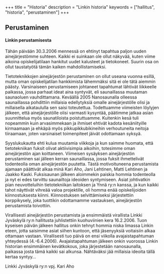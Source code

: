 +++
title = "Historia"
description = "Linkin historia"
keywords = ["hallitus", "historia", "perustaminen"]
+++

## Perustaminen
#### Linkin perustamisesta

Tähän päivään 30.3.2006 mennessä on ehtinyt tapahtua paljon uuden
ainejärjestömme suhteen. Kaikki ei suinkaan ole ollut näkyvää, kuten
viime aikoina opiskelijatilaan hankitut uudet kalusteet ja
tietokoneet. Suurin osa on ollut taustatyötä tämän kaiken
mahdollistamiseksi.

Tietoteknikkojen ainejärjestön perustaminen on ollut useana vuonna
esillä, mutta oman opiskelijatilan hankkimista lähemmäksi sitä ei ole
tätä aiemmin päästy. Varsinaiseen perustamiseen johtaneet tapahtumat
lähtivät liikkeelle paikassa, jossa parhaat ideat aina syntyvät, eli
saunaillassa muutaman saunaoluen vauhdittamana. Keväällä 2005
Nanosaunalla olleessa saunaillassa pohdittiin millaisia edellytyksiä
omalle ainejärjestölle olisi ja millaisella aikataululla sen saisi
toteutettua. Todettuamme viimeisten löylyjen jälkeen, että
ainejärjestölle olisi varmasti kysyntää, päätimme jatkaa asian
suunnittelua myös saunatiloista poistuttuamme. Kuitenkin kesä tuli
nopeammin kuin arvasimmekaan ja ihmiset ehtivät kadota kesäniityille
kirmaamaan ja ehkäpä myös pikkupikkubikineihin verhoutuneita neitoja
tiiraamaan, joten varsinaiset toimenpiteet jäivät odottamaan syksyä.

Syyslukukautta ehti kulua muutamia viikkoja ja kun saimme huomata,
että tietotekniikan fuksit olivat aktiivisimpia aikoihin, totesimme
oman ainejärjestön ajan koittaneen. Viimeisen sysäyksen ainejärjestön
perustaminen sai jälleen kerran saunaillassa, jossa fuksit
ihmettelivät todenteolla oman ainejärjestön puutetta. Tästä
motivoituneena perustamista ajamaan päättivät alkaa minä Kari Aho,
Jani Lehtinen, Matti Lehtinen ja Jaakko Kaski. Fuksisaunan jälkeen
aloimmekin paiskia hommia todenteolla ja nyt ei edes tarvittu
saunailtoja ideoiden syntymiseen. Asiat johtivatkin pian
neuvotteluihin tietotekniikan laitoksen ja Ynnä ry:n kanssa, ja kun
kaikki tahot näyttivät vihreää valoa projektille, oli homma enää
opiskelijoiden kiinnostuksesta kiinni. Kiinnostuksen selvittämiseksi
järjestettiin korppikysely, joka tuottikin odottamamme vastauksen,
ainejärjestön perustamista toivottiin.

Virallisesti ainejärjestön perustamista ja ensimmäistä virallista
Linkki Jyväskylä ry:n hallitusta juhlistettiin kuohuviinien kera
16.2.2006. Tuon kyseisen päivän jälkeen hallitus onkin tehnyt hommia
niska limassa Linkin eteen, jotta saisimme asiat siihen kuntoon, että
jäsenyyksiä voitaisiin alkaa ottamaan vastaan. Virallisesti tuo päivä
on ensi viikolla avajaistapahtuman yhteydessä
(4.-6.4.2006). Avajaistapahtuman jälkeen onkin vuorossa Linkin
historian ensimmäinen kevätkokous, joka järjestetään nanosaunalla,
paikassa josta tämä kaikki sai alkunsa. Nähtäväksi jää millaisia
ideoita tällä kertaa syntyy…

Linkki Jyväskylä ry:n vpj. Kari Aho
